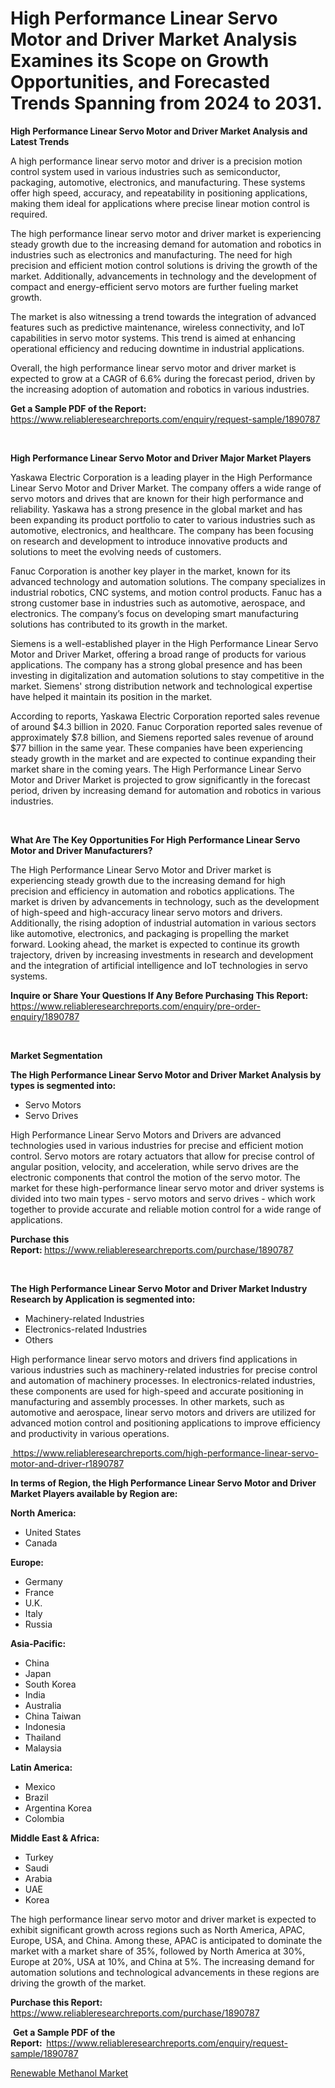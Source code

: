 <p><h1>High Performance Linear Servo Motor and Driver Market Analysis Examines its Scope on Growth Opportunities, and Forecasted Trends Spanning from 2024 to 2031.</h1></p><p><strong>High Performance Linear Servo Motor and Driver Market Analysis and Latest Trends</strong></p>
<p><p>A high performance linear servo motor and driver is a precision motion control system used in various industries such as semiconductor, packaging, automotive, electronics, and manufacturing. These systems offer high speed, accuracy, and repeatability in positioning applications, making them ideal for applications where precise linear motion control is required.</p><p>The high performance linear servo motor and driver market is experiencing steady growth due to the increasing demand for automation and robotics in industries such as electronics and manufacturing. The need for high precision and efficient motion control solutions is driving the growth of the market. Additionally, advancements in technology and the development of compact and energy-efficient servo motors are further fueling market growth.</p><p>The market is also witnessing a trend towards the integration of advanced features such as predictive maintenance, wireless connectivity, and IoT capabilities in servo motor systems. This trend is aimed at enhancing operational efficiency and reducing downtime in industrial applications.</p><p>Overall, the high performance linear servo motor and driver market is expected to grow at a CAGR of 6.6% during the forecast period, driven by the increasing adoption of automation and robotics in various industries.</p></p>
<p><strong>Get a Sample PDF of the Report:&nbsp;</strong> <a href="https://www.reliableresearchreports.com/enquiry/request-sample/1890787">https://www.reliableresearchreports.com/enquiry/request-sample/1890787</a></p>
<p>&nbsp;</p>
<p><strong>High Performance Linear Servo Motor and Driver Major Market Players</strong></p>
<p><p>Yaskawa Electric Corporation is a leading player in the High Performance Linear Servo Motor and Driver Market. The company offers a wide range of servo motors and drives that are known for their high performance and reliability. Yaskawa has a strong presence in the global market and has been expanding its product portfolio to cater to various industries such as automotive, electronics, and healthcare. The company has been focusing on research and development to introduce innovative products and solutions to meet the evolving needs of customers.</p><p>Fanuc Corporation is another key player in the market, known for its advanced technology and automation solutions. The company specializes in industrial robotics, CNC systems, and motion control products. Fanuc has a strong customer base in industries such as automotive, aerospace, and electronics. The company’s focus on developing smart manufacturing solutions has contributed to its growth in the market.</p><p>Siemens is a well-established player in the High Performance Linear Servo Motor and Driver Market, offering a broad range of products for various applications. The company has a strong global presence and has been investing in digitalization and automation solutions to stay competitive in the market. Siemens' strong distribution network and technological expertise have helped it maintain its position in the market.</p><p>According to reports, Yaskawa Electric Corporation reported sales revenue of around $4.3 billion in 2020. Fanuc Corporation reported sales revenue of approximately $7.8 billion, and Siemens reported sales revenue of around $77 billion in the same year. These companies have been experiencing steady growth in the market and are expected to continue expanding their market share in the coming years. The High Performance Linear Servo Motor and Driver Market is projected to grow significantly in the forecast period, driven by increasing demand for automation and robotics in various industries.</p></p>
<p>&nbsp;</p>
<p><strong>What Are The Key Opportunities For High Performance Linear Servo Motor and Driver Manufacturers?</strong></p>
<p><p>The High Performance Linear Servo Motor and Driver market is experiencing steady growth due to the increasing demand for high precision and efficiency in automation and robotics applications. The market is driven by advancements in technology, such as the development of high-speed and high-accuracy linear servo motors and drivers. Additionally, the rising adoption of industrial automation in various sectors like automotive, electronics, and packaging is propelling the market forward. Looking ahead, the market is expected to continue its growth trajectory, driven by increasing investments in research and development and the integration of artificial intelligence and IoT technologies in servo systems.</p></p>
<p><strong>Inquire or Share Your Questions If Any Before Purchasing This Report:</strong> <a href="https://www.reliableresearchreports.com/enquiry/pre-order-enquiry/1890787">https://www.reliableresearchreports.com/enquiry/pre-order-enquiry/1890787</a></p>
<p>&nbsp;</p>
<p><strong>Market Segmentation</strong></p>
<p><strong>The High Performance Linear Servo Motor and Driver Market Analysis by types is segmented into:</strong></p>
<p><ul><li>Servo Motors</li><li>Servo Drives</li></ul></p>
<p><p>High Performance Linear Servo Motors and Drivers are advanced technologies used in various industries for precise and efficient motion control. Servo motors are rotary actuators that allow for precise control of angular position, velocity, and acceleration, while servo drives are the electronic components that control the motion of the servo motor. The market for these high-performance linear servo motor and driver systems is divided into two main types - servo motors and servo drives - which work together to provide accurate and reliable motion control for a wide range of applications.</p></p>
<p><strong>Purchase this Report:&nbsp;</strong><a href="https://www.reliableresearchreports.com/purchase/1890787">https://www.reliableresearchreports.com/purchase/1890787</a></p>
<p>&nbsp;</p>
<p><strong>The High Performance Linear Servo Motor and Driver Market Industry Research by Application is segmented into:</strong></p>
<p><ul><li>Machinery-related Industries</li><li>Electronics-related Industries</li><li>Others</li></ul></p>
<p><p>High performance linear servo motors and drivers find applications in various industries such as machinery-related industries for precise control and automation of machinery processes. In electronics-related industries, these components are used for high-speed and accurate positioning in manufacturing and assembly processes. In other markets, such as automotive and aerospace, linear servo motors and drivers are utilized for advanced motion control and positioning applications to improve efficiency and productivity in various operations.</p></p>
<p><a href="https://www.reliableresearchreports.com/high-performance-linear-servo-motor-and-driver-r1890787">&nbsp;https://www.reliableresearchreports.com/high-performance-linear-servo-motor-and-driver-r1890787</a></p>
<p><strong>In terms of Region, the High Performance Linear Servo Motor and Driver Market Players available by Region are:</strong></p>
<p>
    <p> <strong> North America: </strong>
        <ul>
            <li>United States</li>
            <li>Canada</li>
        </ul>
        </p> 
    <p> <strong> Europe: </strong>
        <ul>
            <li>Germany</li>
            <li>France</li>
            <li>U.K.</li>
            <li>Italy</li>
            <li>Russia</li>
        </ul>
        </p> 
    <p> <strong> Asia-Pacific: </strong>
        <ul>
            <li>China</li>
            <li>Japan</li>
            <li>South Korea</li>
            <li>India</li>
            <li>Australia</li>
            <li>China Taiwan</li>
            <li>Indonesia</li>
            <li>Thailand</li>
            <li>Malaysia</li>
        </ul>
        </p> 
    <p> <strong> Latin America: </strong>
        <ul>
            <li>Mexico</li>
            <li>Brazil</li>
            <li>Argentina Korea</li>
            <li>Colombia</li>
        </ul>
        </p> 
    <p> <strong> Middle East & Africa: </strong>
        <ul>
            <li>Turkey</li>
            <li>Saudi</li>
            <li>Arabia</li>
            <li>UAE</li>
            <li>Korea</li>
        </ul>
    </p>
    </p>
<p><p>The high performance linear servo motor and driver market is expected to exhibit significant growth across regions such as North America, APAC, Europe, USA, and China. Among these, APAC is anticipated to dominate the market with a market share of 35%, followed by North America at 30%, Europe at 20%, USA at 10%, and China at 5%. The increasing demand for automation solutions and technological advancements in these regions are driving the growth of the market.</p></p>
<p><strong>Purchase this Report: </strong><a href="https://www.reliableresearchreports.com/purchase/1890787">https://www.reliableresearchreports.com/purchase/1890787</a></p>
<p>&nbsp;<strong>Get a Sample PDF of the Report:&nbsp;&nbsp;</strong><a href="https://www.reliableresearchreports.com/enquiry/request-sample/1890787">https://www.reliableresearchreports.com/enquiry/request-sample/1890787</a></p>
<p><strong></strong></p>
<p><p><a href="https://issuu.com/reportprime-2/docs/renewable-methanol-market-size-2030.pptx">Renewable Methanol Market</a></p></p>